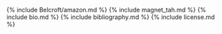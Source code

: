{% include Belcroft/amazon.md %}
{% include magnet_tah.md %}
{% include bio.md %}
{% include bibliography.md %}
{% include license.md %}
